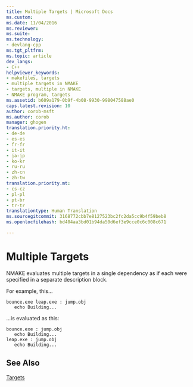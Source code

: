 ```yaml
---
title: Multiple Targets | Microsoft Docs
ms.custom: 
ms.date: 11/04/2016
ms.reviewer: 
ms.suite: 
ms.technology:
- devlang-cpp
ms.tgt_pltfrm: 
ms.topic: article
dev_langs:
- C++
helpviewer_keywords:
- makefiles, targets
- multiple targets in NMAKE
- targets, multiple in NMAKE
- NMAKE program, targets
ms.assetid: b609a179-0b9f-4b08-9930-998047588ae0
caps.latest.revision: 10
author: corob-msft
ms.author: corob
manager: ghogen
translation.priority.ht:
- de-de
- es-es
- fr-fr
- it-it
- ja-jp
- ko-kr
- ru-ru
- zh-cn
- zh-tw
translation.priority.mt:
- cs-cz
- pl-pl
- pt-br
- tr-tr
translationtype: Human Translation
ms.sourcegitcommit: 3168772cbb7e8127523bc2fc2da5cc9b4f59beb8
ms.openlocfilehash: bd404aa3bd01b94da50d6ef3e9cce0c6c008c671

---
```

# Multiple Targets
NMAKE evaluates multiple targets in a single dependency as if each were specified in a separate description block.  
  
 For example, this...  
  
```Output  
bounce.exe leap.exe : jump.obj  
   echo Building...  
```  
  
 ...is evaluated as this:  
  
```Output  
bounce.exe : jump.obj  
   echo Building...  
leap.exe : jump.obj  
   echo Building...  
```  
  
## See Also  
 [Targets](../build/targets.md)


<!--HONumber=Jan17_HO1-->


